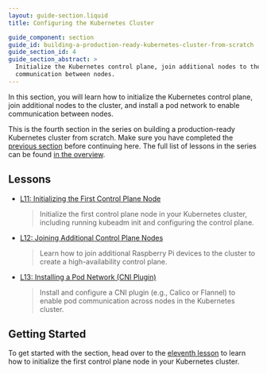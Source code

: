 ```yaml
---
layout: guide-section.liquid
title: Configuring the Kubernetes Cluster

guide_component: section
guide_id: building-a-production-ready-kubernetes-cluster-from-scratch
guide_section_id: 4
guide_section_abstract: >
  Initialize the Kubernetes control plane, join additional nodes to the cluster, and install a pod network to enable
  communication between nodes.
---
```


In this section, you will learn how to initialize the Kubernetes control plane, join additional nodes to the cluster,
and install a pod network to enable communication between nodes.

This is the fourth section in the series on building a production-ready Kubernetes cluster from scratch. Make sure you
have completed the [previous section](#) before continuing here. The full list of lessons in the series can be found
[in the overview](/building-a-production-ready-kubernetes-cluster-from-scratch).

## Lessons

- [L11: Initializing the First Control Plane Node](/2024/XX/XX/building-a-production-ready-kubernetes-cluster-from-scratch-l11)

  > Initialize the first control plane node in your Kubernetes cluster, including running kubeadm init and configuring
  > the control plane.

- [L12: Joining Additional Control Plane Nodes](/2024/XX/XX/building-a-production-ready-kubernetes-cluster-from-scratch-l12)

  > Learn how to join additional Raspberry Pi devices to the cluster to create a high-availability control plane.

- [L13: Installing a Pod Network (CNI Plugin)](/2024/XX/XX/building-a-production-ready-kubernetes-cluster-from-scratch-l13)

  > Install and configure a CNI plugin (e.g., Calico or Flannel) to enable pod communication across nodes in the
  > Kubernetes cluster.

## Getting Started

To get started with the section, head over to the
[eleventh lesson](/building-a-production-ready-kubernetes-cluster-from-scratch/lession-11) to learn how to initialize
the first control plane node in your Kubernetes cluster.
